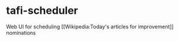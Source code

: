 tafi-scheduler
==============

Web UI for scheduling [[Wikipedia:Today's articles for improvement]] nominations
